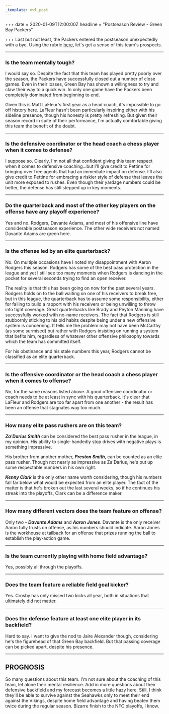 ```yaml
---
_template: owl_post
---
```


+++
date = 2020-01-09T12:00:00Z
headline = "Postseason Review - Green Bay Packers"

+++
Last but not least, the Packers entered the postseason unexpectedly with a bye. Using the rubric [here](https://owlpicks.com/posts/postseason-review-team-assessment-rubric/ "Rubric"), let's get a sense of this team's prospects.

***

### Is the team mentally tough?

I would say so. Despite the fact that this team has played pretty poorly over the season, the Packers have successfully closed out a number of close games. Even in their losses, Green Bay has shown a willingness to try and claw their way to a quick win. In only one game have the Packers been completely dominated from beginning to end.

Given this is Matt LaFleur's first year as a head coach, it's impossible to go off history here. LaFleur hasn't been particularly inspiring either with his sideline presence, though his honesty is pretty refreshing. But given their  season record in spite of their performance, I'm actually comfortable giving this team the benefit of the doubt.

***

### Is the defensive coordinator or the head coach a chess player when it comes to defense?

I suppose so. Clearly, I'm not all that confident giving this team respect when it comes to defensive coaching...but I'll give credit to Pettine for bringing over free agents that had an immediate impact on defense. I'll also give credit to Pettine for embracing a riskier style of defense that leaves the unit more exposed to rushes. Even though their yardage numbers could be better, the defense has still stepped up in key moments.

***

### Do the quarterback and most of the other key players on the offense have any playoff experience?

Yes and no. Rodgers, Davante Adams, and most of his offensive line have considerable postseason experience. The other wide receivers not named Davante Adams are green here.

***

### Is the offense led by an elite quarterback?

No. On multiple occasions have I noted my disappointment with Aaron Rodgers this season. Rodgers has some of the best pass protection in the league and yet I still see too many moments when Rodgers is dancing in the pocket for several seconds trying to find an open receiver.

The reality is that this has been going on now for the past several years. Rodgers holds on to the ball waiting on one of his receivers to break free, but in this league, the quarterback has to assume some responsibility, either for failing to build a rapport with his receivers or being unwilling to throw into tight coverage. Great quarterbacks like Brady and Peyton Manning have successfully worked with no-name receivers. The fact that Rodgers is still stubbornly sticking to his old habits despite being under a new offensive system is concerning. It tells me the problem may not have been McCarthy (as some surmised) but rather with Rodgers insisting on running a system that befits him, regardless of whatever other offensive philosophy towards which the team has committed itself.

For his obstinance and his stale numbers this year, Rodgers cannot be classified as an elite quarterback. 

***

### Is the offensive coordinator or the head coach a chess player when it comes to offense?

No, for the same reasons listed above. A good offensive coordinator or coach needs to be at least in sync with his quarterback. It's clear that LaFleur and Rodgers are too far apart from one another - the result has been an offense that stagnates way too much. 

***

### How many elite pass rushers are on this team?

**_Za'Darius Smith_** can be considered the best pass rusher in the league, in my opinion. His ability to single-handedly stop drives with negative plays is something impressive.

His brother from another mother, **_Preston Smith_**, can be counted as an elite pass rusher. Though not nearly as impressive as Za'Darius, he's put up some respectable numbers in his own right.

**_Kenny Clark_** is the only other name worth considering, though his numbers fall far below what would be expected from an elite player. The fact of the matter is that he's broken out the last several weeks, so if he continues his streak into the playoffs, Clark can be a difference maker.

***

### How many different vectors does the team feature on offense?

Only two - **_Davante Adams_** and **_Aaron Jones_**. Davante is the only receiver Aaron fully trusts on offense, as his numbers should indicate. Aaron Jones is the workhouse at tailback for an offense that prizes running the ball to establish the play-action game.

***

### Is the team currently playing with home field advantage?

Yes, possibly all through the playoffs.

***

### Does the team feature a reliable field goal kicker?

Yes. Crosby has only missed two kicks all year, both in situations that ultimately did not matter.

***

### Does the defense feature at least one elite player in its backfield?

Hard to say. I want to give the nod to Jaire Alexander though, considering he's the figurehead of that Green Bay backfield. But that passing coverage can be picked apart, despite his presence.

***

## PROGNOSIS

So many questions about this team. I'm not sure about the coaching of this team, let alone their mental resilience. Add in more questions about their defensive backfield and my forecast becomes a little hazy here. Still, I think they'll be able to survive against the Seahawks only to meet their end against the Vikings, despite home field advantage and having beaten them twice during the regular season. Bizarre finish to the NFC playoffs, I know.
